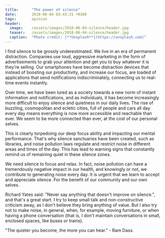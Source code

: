 ```yaml
---
title:      "The power of silence"
date:       2018-06-04 03:43:31 +0100
tags:       opinion
header:
  image:	/assets/images/2018-06-04-silence/header.jpg
  teaser:	/assets/images/2018-06-04-silence/header.jpg
  caption:	"Photo credit: [**Unsplash**](https://unsplash.com)"
---
```


I find silence to be grossly underestimated. We live in an era of permanent distraction. Companies use loud, aggressive marketing in the form of advertisements to grab your attention and get you to buy whatever it is they're selling. Our smartphones have become distraction devices that instead of boosting our productivity, and increase our focus, are loaded of applications that send notifications indiscriminately, connecting us to real-time events instantly.

Over time, we have been lured as a society towards a new norm of instant information and notifications, and as individuals, it has become increasingly more difficult to enjoy silence and quietness in our daily lives. The rise of buzzling, cosmopolitan and ecletic cities, full of people and cars all day every day means everything is now more accessible and reachable than ever. We seem to be more connected than ever, at the cost of our personal selves.

This is clearly torpedoing our deep focus ability and impacting our mental performance. That's why silence sanctuaries have been created, such as libraries, and noise pollution laws regulate and restrict noise in different areas and times of the day. This has lead to warning signs that constantly remind us of remaining quiet in these silence zones.

We need silence to focus and relax. In fact, noise pollution can have a tremendously negative impact in our health, and knowingly or not, we contribute to generating noise every day. It is urgent that we learn to accept and appreciate silence. For the benefit of our community and our own selves.

Richard Yates said: "Never say anything that doesn't improve on silence.", and that's a great start. I try to keep small talk and non-constructive criticism away, as I don't believe they bring anything of value. But I also try not to make noise, in general, when, for example, moving furniture, or when having a phone conversation (that is, I don't maintain conversations in small, enclosed spaces, like buses or trains).

"The quieter you become, the more you can hear." - Ram Dass.
